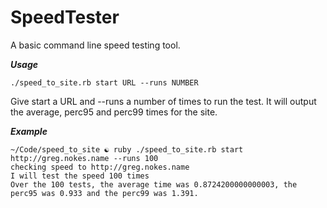 SpeedTester
===========

A basic command line speed testing tool.

***Usage***

`./speed_to_site.rb start URL --runs NUMBER`

Give start a URL and --runs a number of times to run the test. It will output the average, perc95 and perc99 times for the site.

***Example***

	~/Code/speed_to_site ☯ ruby ./speed_to_site.rb start http://greg.nokes.name --runs 100
	checking speed to http://greg.nokes.name
	I will test the speed 100 times
	Over the 100 tests, the average time was 0.8724200000000003, the perc95 was 0.933 and the perc99 was 1.391.

